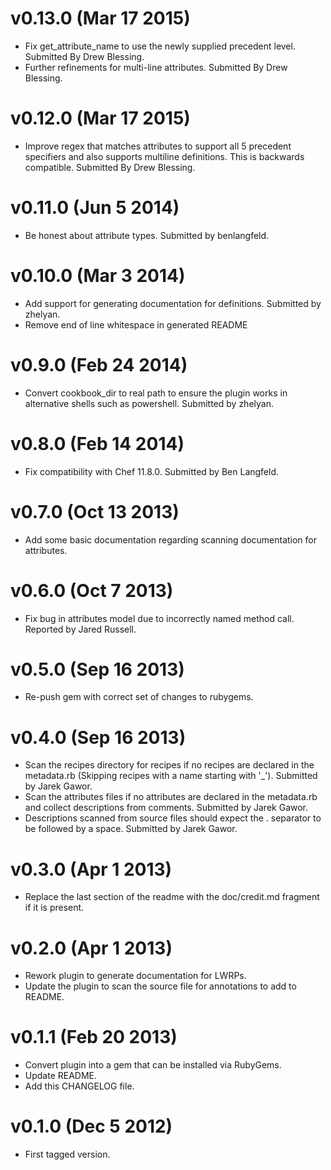 # v0.13.0 (Mar 17 2015)

* Fix get_attribute_name to use the newly supplied precedent level. Submitted By Drew Blessing.
* Further refinements for multi-line attributes. Submitted By Drew Blessing.

# v0.12.0 (Mar 17 2015)

* Improve regex that matches attributes to support all 5 precedent
  specifiers and also supports multiline definitions. This is backwards
  compatible. Submitted By Drew Blessing.

# v0.11.0  (Jun 5 2014)

* Be honest about attribute types. Submitted by benlangfeld.

# v0.10.0  (Mar 3 2014)

* Add support for generating documentation for definitions. Submitted by zhelyan.
* Remove end of line whitespace in generated README

# v0.9.0 (Feb 24 2014)

* Convert cookbook_dir to real path to ensure the plugin works in alternative shells such as powershell. Submitted by zhelyan.

# v0.8.0 (Feb 14 2014)

* Fix compatibility with Chef 11.8.0. Submitted by Ben Langfeld.

# v0.7.0 (Oct 13 2013)

* Add some basic documentation regarding scanning documentation for attributes.

# v0.6.0 (Oct 7 2013)

* Fix bug in attributes model due to incorrectly named method call. Reported by Jared Russell.

# v0.5.0 (Sep 16 2013)

* Re-push gem with correct set of changes to rubygems.

# v0.4.0 (Sep 16 2013)

* Scan the recipes directory for recipes if no recipes are declared in the metadata.rb (Skipping recipes with a name starting with '_'). Submitted by Jarek Gawor.
* Scan the attributes files if no attributes are declared in the metadata.rb and collect descriptions from comments. Submitted by Jarek Gawor.
* Descriptions scanned from source files should expect the . separator to be followed by a space. Submitted by Jarek Gawor.

# v0.3.0 (Apr 1 2013)

* Replace the last section of the readme with the doc/credit.md fragment if it is present.

# v0.2.0 (Apr 1 2013)

* Rework plugin to generate documentation for LWRPs.
* Update the plugin to scan the source file for annotations to add to README.

# v0.1.1 (Feb 20 2013)

* Convert plugin into a gem that can be installed via RubyGems.
* Update README.
* Add this CHANGELOG file.

# v0.1.0 (Dec 5 2012)

* First tagged version.
